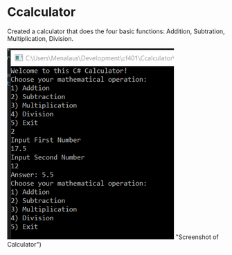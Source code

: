 # Ccalculator

Created a calculator that does the four basic functions: Addition, Subtration, Multiplication, Division.

![Screenshot of Calculator](/screenshots/screenshot1.png) "Screenshot of Calculator")